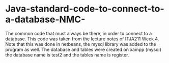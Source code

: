 # Java-standard-code-to-connect-to-a-database-NMC-
The common code that must always be there, in order to connect to a database. This code was taken from the lecture notes of ITJA211 Week 4. Note that this was done in netbeans, the mysql library was added to the program as well. The database and tables were created on xampp (mysql) the database name is test2 and the tables name is register.
